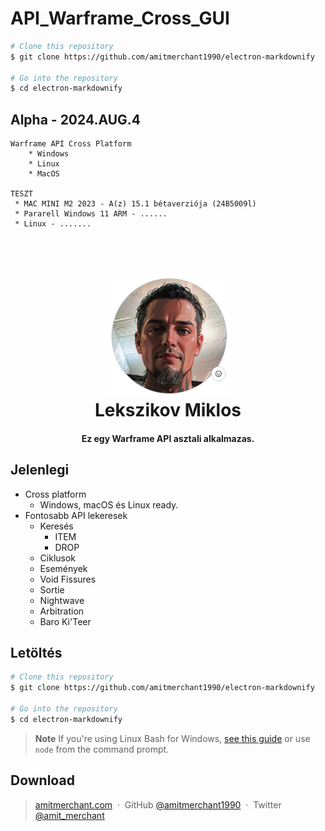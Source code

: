 



# API_Warframe_Cross_GUI
```bash
# Clone this repository
$ git clone https://github.com/amitmerchant1990/electron-markdownify

# Go into the repository
$ cd electron-markdownify
```




## Alpha - 2024.AUG.4 
    Warframe API Cross Platform 
        * Windows
        * Linux
        * MacOS

    TESZT 
     * MAC MINI M2 2023 - A(z) 15.1 bétaverziója (24B5009l)
     * Pararell Windows 11 ARM - ......
     * Linux - .......
    


    
<h1 align="center">
  <br>
  <a href="http://www.amitmerchant.com/electron-markdownify"><img src="Icons/None.png" alt="Markdownify" width="200"></a>
  <br>
  Lekszikov Miklos
  <br>
</h1>

<h4 align="center">Ez egy Warframe API asztali alkalmazas.</h4>


<p align="center">

</p>



## Jelenlegi 

* Cross platform
  - Windows, macOS és Linux ready.
* Fontosabb API lekeresek
  * Keresés 
    - ITEM 
    - DROP 
  * Ciklusok 
  * Események 
  * Void Fissures 
  * Sortie 
  * Nightwave 
  * Arbitration 
  * Baro Ki'Teer 


## Letöltés
```bash
# Clone this repository
$ git clone https://github.com/amitmerchant1990/electron-markdownify

# Go into the repository
$ cd electron-markdownify

```

> **Note**
> If you're using Linux Bash for Windows, [see this guide](https://www.howtogeek.com/261575/how-to-run-graphical-linux-desktop-applications-from-windows-10s-bash-shell/) or use `node` from the command prompt.


## Download


> [amitmerchant.com](https://www.amitmerchant.com) &nbsp;&middot;&nbsp;
> GitHub [@amitmerchant1990](https://github.com/amitmerchant1990) &nbsp;&middot;&nbsp;
> Twitter [@amit_merchant](https://twitter.com/amit_merchant)



    

